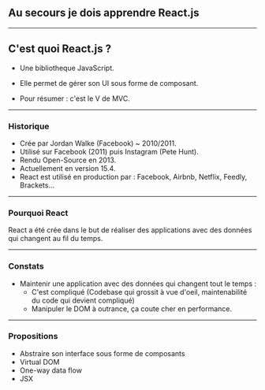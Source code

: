 ## Au secours je dois apprendre React.js

---

## C'est quoi React.js ?

- Une bibliotheque JavaScript. <!-- .element: class="fragment" -->

- Elle permet de gérer son UI sous forme de composant. <!-- .element: class="fragment" -->

- Pour résumer : c'est le V de MVC. <!-- .element: class="fragment" -->

---

### Historique

- Crée par Jordan Walke (Facebook) ~ 2010/2011. <!-- .element: class="fragment" -->
- Utilisé sur Facebook (2011) puis Instagram (Pete Hunt). <!-- .element: class="fragment" -->
- Rendu Open-Source en 2013. <!-- .element: class="fragment" -->
- Actuellement en version 15.4. <!-- .element: class="fragment" -->
- React est utilisé en production par : Facebook, Airbnb, Netflix, Feedly, Brackets... <!-- .element: class="fragment" -->

---

### Pourquoi React

React a été crée dans le but de réaliser des applications avec des données qui changent au fil du temps.

---

### Constats

- Maintenir une application avec des données qui changent tout le temps :
    - C'est compliqué (Codebase qui grossit à vue d'oeil, maintenabilité du code qui devient compliqué) <!-- .element: class="fragment" -->
    - Manipuler le DOM à outrance, ça coute cher en performance. <!-- .element: class="fragment" -->

---

### Propositions

- Abstraire son interface sous forme de composants <!-- .element: class="fragment" -->
- Virtual DOM <!-- .element: class="fragment" -->
- One-way data flow <!-- .element: class="fragment" -->
- JSX <!-- .element: class="fragment" -->
